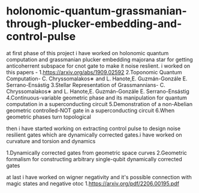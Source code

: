 # holonomic-quantum-grassmanian-through-plucker-embedding-and-control-pulse

at first phase of this project i have worked on holonomic quantum computation and  grassmanian plucker embedding majorana star for getting anticoherrent subspace for cnot gate to make it noise reslient.
i worked on this papers -
1.https://arxiv.org/abs/1909.02592
2.Toponomic Quantum Computation-  C. Chryssomalakos∗ and L. Hanote,E. Guzmán-Gonzále  E. Serrano-Ensástig
3.Stellar Representation of Grassmannians- C. Chryssomalakos∗ and L. Hanote,E. Guzmán-Gonzále  E. Serrano-Ensástig
4.Continuous-variable geometric phase and its manipulation for quantum computation in a superconducting circuit
5.Demonstration of a non-Abelian geometric controlled-NOT gate in a superconducting circuit
6.When geometric phases turn topological


then i have started working on extracting control pulse to design noise resilient gates which are dynamically corrected gates.i have worked on curvature and torsion and dynamics

1.Dynamically corrected gates from geometric space curves
2.Geometric formalism for constructing arbitrary single-qubit dynamically corrected gates


at last i have worked on wigner negativity and it's possible connection with magic states and negative otoc
1.https://arxiv.org/pdf/2206.00195.pdf

